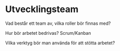 # Utvecklingsteam

Vad består ett team av, vilka roller bör finnas med?

Hur bör arbetet bedrivas? Scrum/Kanban

Vilka verktyg bör man använda för att stötta arbetet?

